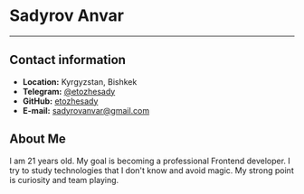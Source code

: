 # Sadyrov Anvar

---

## Contact information

- **Location:** Kyrgyzstan, Bishkek
- **Telegram:** [@etozhesady](https://t.me/etozhesady)
- **GitHub:** [etozhesady](https://github.com/etozhesady)
- **E-mail:** sadyrovanvar@gmail.com

## About Me

I am 21 years old. My goal is becoming a professional Frontend developer.
I try to study technologies that I don't know and avoid magic.
My strong point is curiosity and team playing.
